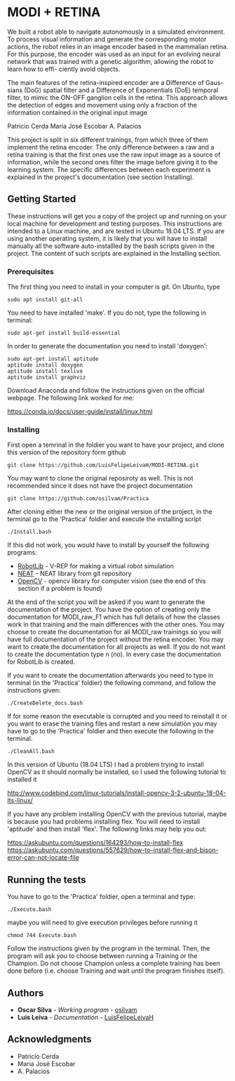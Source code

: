 # MODI + RETINA

We built a robot able to navigate autonomously in a simulated environment. To process visual information and generate the corresponding motor actions, the robot relies in an image encoder based in the mammalian retina. For this purpose, the encoder was used as an input for an evolving neural network that was trained with a genetic algorithm, allowing the robot to learn how to effi- ciently avoid objects.

The main features of the retina-inspired encoder are a Difference of Gaus- sians (DoG) spatial filter and a Difference of Exponentials (DoE) temporal filter, to mimic the ON-OFF ganglion cells in the retina. This approach allows the detection of edges and movement using only a fraction of the information contained in the original input image

Patricio Cerda
Maria José Escobar
A. Palacios

This project is split in six different trainings, from which three of them implement the retina encoder. The only difference between a raw and a retina training is that the first ones use the raw input image as a source of information, while the second ones filter the image before giving it to the learning system. The specific differences between each experiment is explained in the project's documentation (see section Installing).

## Getting Started

These instructions will get you a copy of the project up and running on your local machine for development and testing purposes. This instructions are intended to a Linux machine, and are tested in Ubuntu 18.04 LTS. If you are using another operating system, it is likely that you will have to install manually all the software auto-installled by the bash scripts given in the project. The content of such scripts are explained in the Installing section.

### Prerequisites

The first thing you need to install in your computer is git. On Ubuntu, type

```
sudo apt install git-all
```

You need to have installed 'make'. If you do not, type the following in terminal:

```
sudo apt-get install build-essential
```

In order to generate the documentation you need to install 'doxygen':

```
sudo apt-get install aptitude
aptitude install doxygen
aptitude install texlive
aptitude install graphviz
```

Download Anaconda and follow the instructions given on the official webpage. The following link worked for me:

https://conda.io/docs/user-guide/install/linux.html


### Installing

First open a temrinal in the foldier you want to have your project, and clone this version of the repository form github

```
git clone https://github.com/LuisFelipeLeivaH/MODI-RETINA.git
```

You may want to clone the original reposiroty as well. This is not recommended since it does not have the project documentation

```
git clone https://github.com/osilvam/Practica
```

After cloning either the new or the original version of the project, in the terminal go to the 'Practica' foldier and execute the installing script

```
./Install.bash
```
If this did not work, you would have to install by yourself the following programs:

* [RobotLib](https://github.com/osilvam/RobotLib.git) - V-REP for making a virtual robot simulation
* [NEAT](https://github.com/osilvam/NEAT.git) - NEAT library from git repository
* [OpenCV](https://github.com/Itseez/opencv.git) - opencv library for computer vision (see the end of this section if a problem is found)


At the end of the script you will be asked if you want to generate the documentation of the project. You have the option of creating only the documentation for MODI_raw_F1 which has full details of how the classes work in that training and the main differences with the other ones. You may choose to create the documentation for all MODI_raw trainings so you will have full documentation of the project without the retina encoder. You may want to create the documentation for all projects as well. If you do not want to create the documentation type n (no). In every case the documentation for RobotLib is created.

If you want to create the documentation afterwards you need to type in terminal (in the 'Practica' foldier) the following command, and follow the instructions given:

```
./CreateDelete_docs.bash
```

If for some reason the executable is corrupted and you need to reinstall it or you want to erase the training files and restart a new simulation you may have to go to the 'Practica' foldier and then execute the following in the terminal. 

```
./CleanAll.bash
```

In this version of Ubuntu (18.04 LTS) I had a problem trying to install OpenCV as it should normally be installed, so I used the following tutorial to installed it

http://www.codebind.com/linux-tutorials/install-opencv-3-2-ubuntu-18-04-lts-linux/

If you have any problem installing OpenCV with the previous tutorial, maybe is because you had problems installing flex. You will need to install 'aptitude' and then install 'flex'. The following links may help you out:

https://askubuntu.com/questions/164293/how-to-install-flex
https://askubuntu.com/questions/557629/how-to-install-flex-and-bison-error-can-not-locate-file


## Running the tests

You have to go to the 'Practica' foldier, open a terminal and type:

```
./Execute.bash
```
maybe you will need to give execution privileges before running it

```
chmod 744 Execute.bash
```

Follow the instructions given by the program in the terminal. Then, the program will ask you to choose between running a Training or the Champion. Do not choose Champion unless a complete training has been done before (i.e. choose Training and wait until the program finishes itself).

## Authors

* **Oscar Silva** - *Working program* - [osilvam](https://github.com/osilvam/)
* **Luis Leiva**  - *Documentation*	  - [LuisFelipeLeivaH](https://github.com/LuisFelipeLeivaH)

## Acknowledgments

* Patricio Cerda
* Maria José Escobar
* A. Palacios

